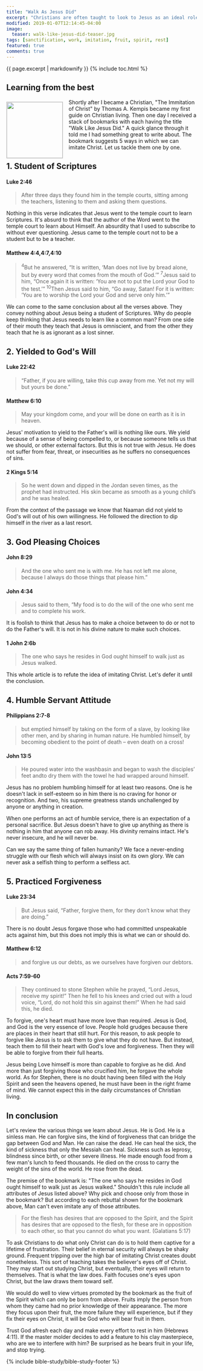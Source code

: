 ```yaml
---
title: "Walk As Jesus Did"
excerpt: "Christians are often taught to look to Jesus as an ideal role model to follow in his footsteps, to grow more like him. Do key Scriptural precepts suggest this is how Christians are to live out their faith? Let's find out."
modified: 2019-01-07T12:14:45-04:00
image:
  teaser: walk-like-jesus-did-teaser.jpg
tags: [sanctification, work, imitation, fruit, spirit, rest]
featured: true
comments: true
---
```

{{ page.excerpt | markdownify }}
{% include toc.html %}
<!--a href="{{ site.url }}{% post_url articles-viet/2018-12-05-Awake-O-Sleeper-Viet %}"><em>(Bấm vào đây để đọc tiếng Việt)</em></a-->

## Learning from the best

<img alt src="{{ site.url }}/assets/images/walk-like-jesus-did-teaser.jpg" style="border: 1px solid #cccccc; margin: 7px 15px 0px 0px; max-width: 100%; height: 148px; padding: 0px; float: left;">

Shortly after I became a Christian, "The Immitation of Christ" by Thomas A. Kempis became my first guide on Christian living. Then one day I received a stack of bookmarks with each having the title "Walk Like Jesus Did." A quick glance through it told me I had something great to write about. The bookmark suggests 5 ways in which we can imitate Christ. Let us tackle them one by one.

## 1. Student of Scriptures

#### Luke 2:46
> After three days they found him in the temple courts, sitting among the teachers, listening to them and asking them questions.

Nothing in this verse indicates that Jesus went to the temple court to learn Scriptures. It's absurd to think that the author of the Word went to the temple court to learn about Himself. An absurdity that I used to subscribe to without ever questioning. Jesus came to the temple court not to be a student but to be a teacher.

#### Matthew 4:4,4:7,4:10
> <sup>4</sup>But he answered, “It is written, ‘Man does not live by bread alone, but by every word that comes from the mouth of God.’”
> <sup>7</sup>Jesus said to him, “Once again it is written: ‘You are not to put the Lord your God to the test.’”
> <sup>10</sup>Then Jesus said to him, “Go away, Satan! For it is written: ‘You are to worship the Lord your God and serve only him.’”

We can come to the same conclusion about all the verses above. They convey nothing about Jesus being a student of Scriptures. Why do people keep thinking that Jesus needs to learn like a common man? From one side of their mouth they teach that Jesus is omniscient, and from the other they teach that he is as ignorant as a lost sinner.

## 2. Yielded to God's Will

#### Luke 22:42
> “Father, if you are willing, take this cup away from me. Yet not my will but yours be done.”

#### Matthew 6:10
> May your kingdom come, and your will be done on earth as it is in heaven.

Jesus' motivation to yield to the Father's will is nothing like ours. We yield because of a sense of being compelled to, or because someone tells us that we should, or other external factors. But this is not true with Jesus. He does not suffer from fear, threat, or insecurities as he suffers no consequences of sins.

#### 2 Kings 5:14
> So he went down and dipped in the Jordan seven times, as the prophet had instructed. His skin became as smooth as a young child’s and he was healed.

From the context of the passage we know that Naaman did not yield to God's will out of his own willingness. He followed the direction to dip himself in the river as a last resort.

## 3. God Pleasing Choices

#### John 8:29
> And the one who sent me is with me. He has not left me alone, because I always do those things that please him.”

#### John 4:34
> Jesus said to them, “My food is to do the will of the one who sent me and to complete his work.

It is foolish to think that Jesus has to make a choice between to do or not to do the Father's will. It is not in his divine nature to make such choices.

#### 1 John 2:6b
> The one who says he resides in God ought himself to walk just as Jesus walked.

This whole article is to refute the idea of imitating Christ. Let's defer it until the conclusion.

## 4. Humble Servant Attitude

#### Philippians 2:7-8
> but emptied himself by taking on the form of a slave, by looking like other men, and by sharing in human nature. He humbled himself, by becoming obedient to the point of death – even death on a cross!

#### John 13:5
> He poured water into the washbasin and began to wash the disciples’ feet andto dry them with the towel he had wrapped around himself.

Jesus has no problem humbling himself for at least two reasons. One is he doesn't lack in self-esteem so in him there is no craving for honor or recognition. And two, his supreme greatness stands unchallenged by anyone or anything in creation.

When one performs an act of humble service, there is an expectation of a personal sacrifice. But Jesus doesn't have to give up anything as there is nothing in him that anyone can rob away. His divinity remains intact. He's never insecure, and he will never be.

Can we say the same thing of fallen humanity? We face a never-ending struggle with our flesh which will always insist on its own glory. We can never ask a selfish thing to perform a selfless act.

## 5. Practiced Forgiveness

#### Luke 23:34
> But Jesus said, “Father, forgive them, for they don’t know what they are doing.”

There is no doubt Jesus forgave those who had committed unspeakable acts against him, but this does not imply this is what we can or should do.

#### Matthew 6:12
> and forgive us our debts, as we ourselves have forgiven our debtors.

#### Acts 7:59-60
> They continued to stone Stephen while he prayed, “Lord Jesus, receive my spirit!” Then he fell to his knees and cried out with a loud voice, “Lord, do not hold this sin against them!” When he had said this, he died.

To forgive, one's heart must have more love than required. Jesus is God, and God is the very essence of love. People hold grudges  because there are places in their heart that still hurt. For this reason, to ask people to forgive like Jesus is to ask them to give what they do not have. But instead, teach them to fill their heart with God's love and forgiveness. Then they will be able to forgive from their full hearts.

Jesus being Love himself is more than capable to forgive as he did. And more than just forgiving those who crucified him, he forgave the whole world. As for Stephen, there is no doubt having been filled with the Holy Spirit and seen the heavens opened, he must have been in the right frame of mind. We cannot expect this in the daily circumstances of Christian living.

## In conclusion

Let's review the various things we learn about Jesus. He is God. He is a sinless man. He can forgive sins, the kind of forgiveness that can bridge the gap between God and Man. He can raise the dead. He can heal the sick, the kind of sickness that only the Messiah can heal. Sickness such as leprosy, blindness since birth, or other severe illness. He made enough food from a few man's lunch to feed thousands. He died on the cross to carry the weight of the sins of the world. He rose from the dead.

The premise of the bookmark is: "The one who says he resides in God ought himself to walk just as Jesus walked." Shouldn't this rule include all attributes of Jesus listed above? Why pick and choose only from those in the bookmark? But according to each rebuttal shown for the bookmark above, Man can't even imitate any of those attributes.

> For the flesh has desires that are opposed to the Spirit, and the Spirit has desires that are opposed to the flesh, for these are in opposition to each other, so that you cannot do what you want. (Galatians 5:17)

To ask Christians to do what only Christ can do is to hold them captive for a lifetime of frustration. Their belief in eternal security will always be shaky ground. Frequent tripping over the high bar of imitating Christ creates doubt nonetheless. This sort of teaching takes the believer's eyes off of Christ. They may start out studying Christ, but eventually, their eyes will return to themselves. That is what the law does. Faith focuses one's eyes upon Christ, but the law draws them toward self.

We would do well to view virtues promoted by the bookmark as the fruit of the Spirit which can only be born from above. Fruits imply the person from whom they came had no prior knowledge of their appearance. The more they focus upon their fruit, the more failure they will experience, but if they fix their eyes on Christ, it will be God who will bear fruit in them.

Trust God afresh each day and make every effort to rest in him (Hebrews 4:11). If the master molder decides to add a feature to his clay masterpiece, who are we to interfere with him? Be surprised as he bears fruit in your life, and stop trying.

{% include bible-study/bible-study-footer %}
